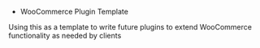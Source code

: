 * WooCommerce Plugin Template

Using this as a template to write future plugins to extend WooCommerce functionality as needed by clients


